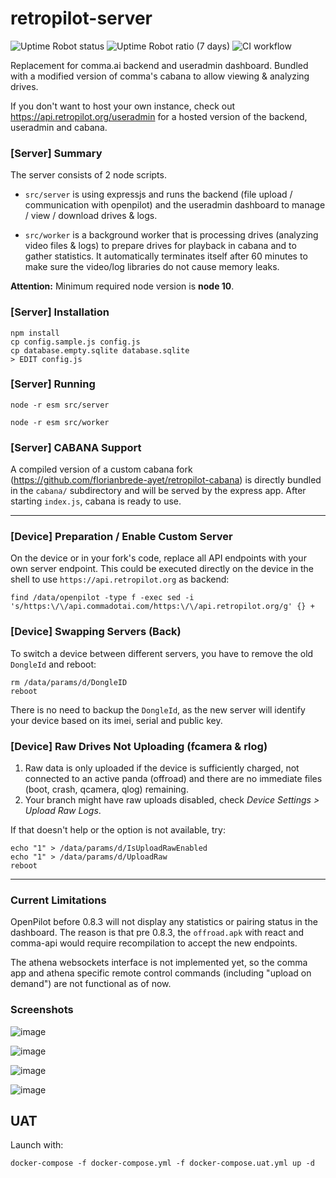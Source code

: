 # retropilot-server

![Uptime Robot status](https://img.shields.io/uptimerobot/status/m791143178-df355c13f922c35db89054b0)
![Uptime Robot ratio (7 days)](https://img.shields.io/uptimerobot/ratio/7/m791143178-df355c13f922c35db89054b0)
![CI workflow](https://github.com/RetroPilot/retropilot-server/actions/workflows/ci.yml/badge.svg)

Replacement for comma.ai backend and useradmin dashboard. Bundled with a modified version of comma's cabana to allow viewing & analyzing drives.

If you don't want to host your own instance, check out https://api.retropilot.org/useradmin for a hosted version of the backend, useradmin and cabana.

### [Server] Summary

The server consists of 2 node scripts.

- `src/server` is using expressjs and runs the backend (file upload / communication with openpilot) and the useradmin dashboard to manage / view / download drives & logs.

- `src/worker` is a background worker that is processing drives (analyzing video files & logs) to prepare drives for playback in cabana and to gather statistics. It automatically terminates itself after 60 minutes to make sure the video/log libraries do not cause memory leaks.

**Attention:** Minimum required node version is **node 10**.

### [Server] Installation

```
npm install
cp config.sample.js config.js
cp database.empty.sqlite database.sqlite
> EDIT config.js
```


### [Server] Running

```
node -r esm src/server
```
```
node -r esm src/worker
```


### [Server] CABANA Support
A compiled version of a custom cabana fork (https://github.com/florianbrede-ayet/retropilot-cabana) is directly bundled in the `cabana/` subdirectory and will be served by the express app. After starting `index.js`, cabana is ready to use.

-----


### [Device] Preparation / Enable Custom Server

On the device or in your fork's code, replace all API endpoints with your own server endpoint. 
This could be executed directly on the device in the shell to use `https://api.retropilot.org` as backend:
```
find /data/openpilot -type f -exec sed -i 's/https:\/\/api.commadotai.com/https:\/\/api.retropilot.org/g' {} +
```

### [Device] Swapping Servers (Back)
To switch a device between different servers, you have to remove the old `DongleId` and reboot:
```
rm /data/params/d/DongleID
reboot
```

There is no need to backup the `DongleId`, as the new server will identify your device based on its imei, serial and public key.

### [Device] Raw Drives Not Uploading (fcamera & rlog)
1. Raw data is only uploaded if the device is sufficiently charged, not connected to an active panda (offroad) and there are no immediate files (boot, crash, qcamera, qlog) remaining.<br>
2. Your branch might have raw uploads disabled, check *Device Settings > Upload Raw Logs*.


If that doesn't help or the option is not available, try:

```
echo "1" > /data/params/d/IsUploadRawEnabled
echo "1" > /data/params/d/UploadRaw
reboot
```

-----


### Current Limitations
OpenPilot before 0.8.3 will not display any statistics or pairing status in the dashboard.
The reason is that pre 0.8.3, the `offroad.apk` with react and comma-api would require recompilation to accept the new endpoints.

The athena websockets interface is not implemented yet, so the comma app and athena specific remote control commands (including "upload on demand") are not functional as of now.


### Screenshots

![image](https://user-images.githubusercontent.com/48515354/118385101-6bd64780-b60c-11eb-899d-bcb0b32e2939.png)

![image](https://user-images.githubusercontent.com/48515354/118385092-4ba68880-b60c-11eb-987e-2ca801b56caa.png)

![image](https://user-images.githubusercontent.com/48515354/118385075-2a459c80-b60c-11eb-976c-bc331a609391.png)

![image](https://user-images.githubusercontent.com/48515354/118385084-37fb2200-b60c-11eb-8d3e-6db458827808.png)


## UAT

Launch with:
```
docker-compose -f docker-compose.yml -f docker-compose.uat.yml up -d
```
